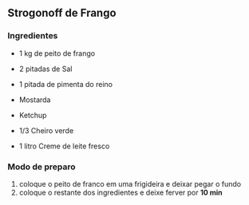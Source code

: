 ## Strogonoff de Frango

### Ingredientes

- 1 kg de peito de frango

- 2 pitadas de Sal

- 1 pitada de pimenta do reino

- Mostarda

- Ketchup

- 1/3 Cheiro verde

- 1 litro Creme de leite fresco

  

### Modo de preparo

1. coloque o peito de franco em uma frigideira e deixar pegar o fundo
2. coloque o restante dos ingredientes e deixe ferver por **10 min**